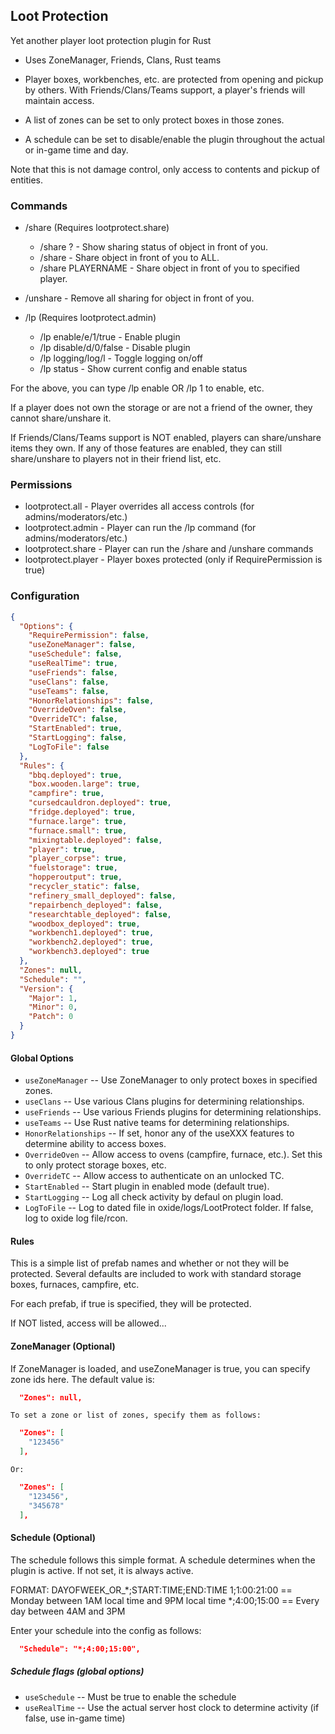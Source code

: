 ## Loot Protection
Yet another player loot protection plugin for Rust

- Uses ZoneManager, Friends, Clans, Rust teams

- Player boxes, workbenches, etc. are protected from opening and pickup by others.  With Friends/Clans/Teams support, a player's friends will maintain access.

- A list of zones can be set to only protect boxes in those zones.

- A schedule can be set to disable/enable the plugin throughout the actual or in-game time and day.

Note that this is not damage control, only access to contents and pickup of entities.

### Commands
  - /share (Requires lootprotect.share)
    - /share ? - Show sharing status of object in front of you.
    - /share   - Share object in front of you to ALL.
    - /share PLAYERNAME - Share object in front of you to specified player.

  - /unshare - Remove all sharing for object in front of you.

  - /lp (Requires lootprotect.admin)
    - /lp enable/e/1/true  - Enable plugin
    - /lp disable/d/0/false - Disable plugin
    - /lp logging/log/l - Toggle logging on/off
    - /lp status  - Show current config and enable status

For the above, you can type /lp enable OR /lp 1 to enable, etc.

If a player does not own the storage or are not a friend of the owner, they cannot share/unshare it.

If Friends/Clans/Teams support is NOT enabled, players can share/unshare items they own.  If any of those features are enabled, they can still share/unshare to players not in their friend list, etc.

### Permissions
  - lootprotect.all - Player overrides all access controls (for admins/moderators/etc.)
  - lootprotect.admin - Player can run the /lp command (for admins/moderators/etc.)
  - lootprotect.share - Player can run the /share and /unshare commands
  - lootprotect.player - Player boxes protected (only if RequirePermission is true)

### Configuration
```json
{
  "Options": {
    "RequirePermission": false,
    "useZoneManager": false,
    "useSchedule": false,
    "useRealTime": true,
    "useFriends": false,
    "useClans": false,
    "useTeams": false,
    "HonorRelationships": false,
    "OverrideOven": false,
    "OverrideTC": false,
    "StartEnabled": true,
    "StartLogging": false,
    "LogToFile": false
  },
  "Rules": {
    "bbq.deployed": true,
    "box.wooden.large": true,
    "campfire": true,
    "cursedcauldron.deployed": true,
    "fridge.deployed": true,
    "furnace.large": true,
    "furnace.small": true,
    "mixingtable.deployed": false,
    "player": true,
    "player_corpse": true,
    "fuelstorage": true,
    "hopperoutput": true,
    "recycler_static": false,
    "refinery_small_deployed": false,
    "repairbench_deployed": false,
    "researchtable_deployed": false,
    "woodbox_deployed": true,
    "workbench1.deployed": true,
    "workbench2.deployed": true,
    "workbench3.deployed": true
  },
  "Zones": null,
  "Schedule": "",
  "Version": {
    "Major": 1,
    "Minor": 0,
    "Patch": 0
  }
}
```

#### Global Options
  - `useZoneManager` -- Use ZoneManager to only protect boxes in specified zones.
  - `useClans` -- Use various Clans plugins for determining relationships.
  - `useFriends` -- Use various Friends plugins for determining relationships.
  - `useTeams` -- Use Rust native teams for determining relationships.
  - `HonorRelationships` -- If set, honor any of the useXXX features to determine ability to access boxes.
  - `OverrideOven` -- Allow access to ovens (campfire, furnace, etc.).  Set this to only protect storage boxes, etc.
  - `OverrideTC` -- Allow access to authenticate on an unlocked TC.
  - `StartEnabled` -- Start plugin in enabled mode (default true).
  - `StartLogging` -- Log all check activity by defaul on plugin load.
  - `LogToFile` -- Log to dated file in oxide/logs/LootProtect folder.  If false, log to oxide log file/rcon.

#### Rules
  This is a simple list of prefab names and whether or not they will be protected.  Several defaults are included to work with standard storage boxes, furnaces, campfire, etc.

  For each prefab, if true is specified, they will be protected.

  If NOT listed, access will be allowed...

#### ZoneManager (Optional)

  If ZoneManager is loaded, and useZoneManager is true, you can specify zone ids here.  The default value is:

```json
  "Zones": null,
```

    To set a zone or list of zones, specify them as follows:
```json
  "Zones": [
    "123456"
  ],
```
    Or:

```json
  "Zones": [
    "123456",
    "345678"
  ],
```

#### Schedule (Optional)
  The schedule follows this simple format.  A schedule determines when the plugin is active.  If not set, it is always active.

  FORMAT: DAYOFWEEK_OR_*;START:TIME;END:TIME
      1;1:00:21:00 == Monday between 1AM local time and 9PM local time
      *;4:00;15:00 == Every day between 4AM and 3PM

  Enter your schedule into the config as follows:

```json
  "Schedule": "*;4:00;15:00",
```

##### Schedule flags (global options)

  - `useSchedule` -- Must be true to enable the schedule
  - `useRealTime` -- Use the actual server host clock to determine activity (if false, use in-game time)
